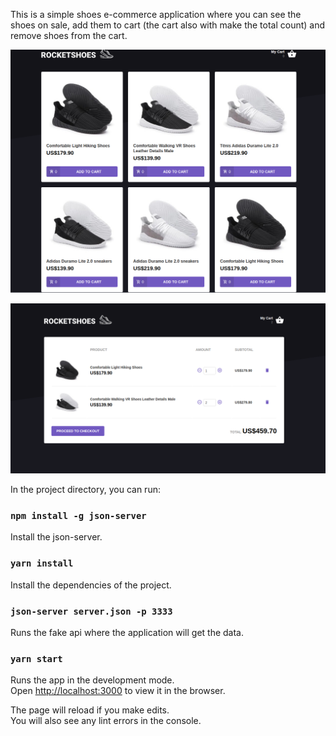 This is a simple shoes e-commerce application where you can see the shoes on sale, add them to cart (the cart also with make the total count) and remove shoes from the cart. 

![](main.png)


![](cart.png)


In the project directory, you can run:

### `npm install -g json-server`

Install the json-server.

### `yarn install`

Install the dependencies of the project.


### `json-server server.json -p 3333`

Runs the fake api where the application will get the data.


### `yarn start`

Runs the app in the development mode.<br />
Open [http://localhost:3000](http://localhost:3000) to view it in the browser.

The page will reload if you make edits.<br />
You will also see any lint errors in the console.
